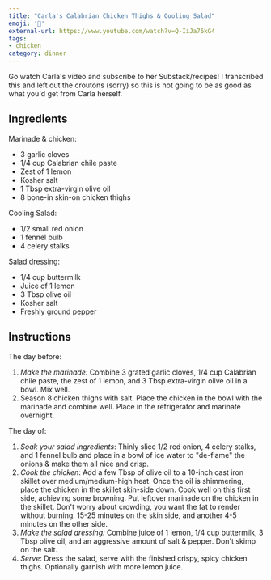 ```yaml
---
title: "Carla's Calabrian Chicken Thighs & Cooling Salad"
emoji: '🐓'
external-url: https://www.youtube.com/watch?v=Q-IiJa76kG4
tags:
- chicken
category: dinner
---
```


Go watch Carla's video and subscribe to her Substack/recipes! I transcribed this
and left out the croutons (sorry) so this is not going to be as good as what you'd
get from Carla herself.

## Ingredients

Marinade & chicken:

- 3 garlic cloves
- 1/4 cup Calabrian chile paste
- Zest of 1 lemon
- Kosher salt
- 1 Tbsp extra-virgin olive oil
- 8 bone-in skin-on chicken thighs

Cooling Salad:

- 1/2 small red onion
- 1 fennel bulb
- 4 celery stalks

Salad dressing:

- 1/4 cup buttermilk
- Juice of 1 lemon
- 3 Tbsp olive oil
- Kosher salt
- Freshly ground pepper

## Instructions

The day before:

1. *Make the marinade:* Combine 3 grated garlic cloves, 1/4 cup Calabrian
   chile paste, the zest of 1 lemon, and 3 Tbsp extra-virgin olive oil in a
   bowl. Mix well.
2. Season 8 chicken thighs with salt. Place the chicken in the bowl with
   the marinade and combine well. Place in the refrigerator and marinate
   overnight.

The day of:

1. *Soak your salad ingredients*: Thinly slice 1/2 red onion, 4 celery
   stalks, and 1 fennel bulb and place in a bowl of ice water to "de-flame"
   the onions & make them all nice and crisp.
2. *Cook the chicken*: Add a few Tbsp of olive oil to a 10-inch cast iron
   skillet over medium/medium-high heat. Once the oil is shimmering, place
   the chicken in the skillet skin-side down. Cook well on this first side,
   achieving some browning. Put leftover marinade on the chicken in the
   skillet. Don't worry about crowding, you want the fat to render without
   burning. 15-25 minutes on the skin side, and another 4-5 minutes on the
   other side.
3. *Make the salad dressing:* Combine juice of 1 lemon, 1/4 cup buttermilk,
   3 Tbsp olive oil, and an aggressive amount of salt & pepper. Don't skimp
   on the salt.
4. *Serve*: Dress the salad, serve with the finished crispy, spicy chicken
   thighs. Optionally garnish with more lemon juice.
